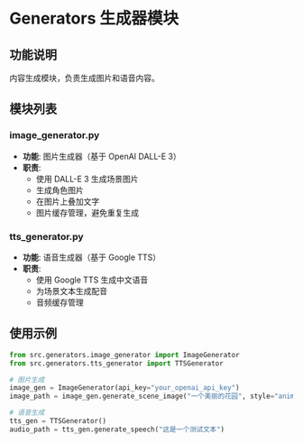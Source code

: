 # Generators 生成器模块

## 功能说明

内容生成模块，负责生成图片和语音内容。

## 模块列表

### image_generator.py
- **功能**: 图片生成器（基于 OpenAI DALL-E 3）
- **职责**:
  - 使用 DALL-E 3 生成场景图片
  - 生成角色图片
  - 在图片上叠加文字
  - 图片缓存管理，避免重复生成

### tts_generator.py
- **功能**: 语音生成器（基于 Google TTS）
- **职责**:
  - 使用 Google TTS 生成中文语音
  - 为场景文本生成配音
  - 音频缓存管理

## 使用示例

```python
from src.generators.image_generator import ImageGenerator
from src.generators.tts_generator import TTSGenerator

# 图片生成
image_gen = ImageGenerator(api_key="your_openai_api_key")
image_path = image_gen.generate_scene_image("一个美丽的花园", style="anime")

# 语音生成
tts_gen = TTSGenerator()
audio_path = tts_gen.generate_speech("这是一个测试文本")
```
